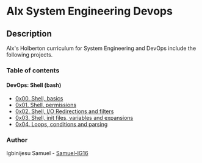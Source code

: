 # Alx System Engineering Devops
## Description
Alx's Holberton curriculum for System Engineering and DevOps include the following projects.
### Table of contents
  #### DevOps: Shell (bash)
   * [0x00. Shell, basics](https://github.com/Samuel-IG16/alx-system_engineering-devops/tree/master/0x00-shell_basics)
   * [0x01. Shell, permissions](https://github.com/Samuel-IG16/alx-system_engineering-devops/tree/master/0x01-shell_permissions)
   * [0x02. Shell, I/O Redirections and filters](https://github.com/Samuel-IG16/alx-system_engineering-devops/tree/master/0x02-shell_redirections)
   * [0x03. Shell, init files, variables and expansions](https://github.com/Samuel-IG16/alx-system_engineering-devops/tree/master/0x03-shell_variables_expansions)
   * [0x04. Loops, conditions and parsing](https://github.com/Samuel-IG16/alx-system_engineering-devops/tree/master/0x04-loops_conditions_and_parsing)
### Author
Igbinijesu Samuel - [Samuel-IG16](https://github.com/Samuel-IG16)
